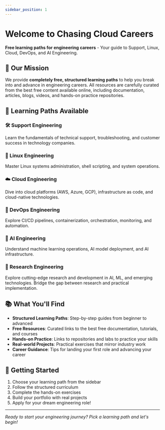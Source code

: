 ```yaml
---
sidebar_position: 1
---
```


# Welcome to Chasing Cloud Careers

**Free learning paths for engineering careers** - Your guide to Support, Linux, Cloud, DevOps, and AI Engineering.

## 🚀 Our Mission

We provide **completely free, structured learning paths** to help you break into and advance in engineering careers. All resources are carefully curated from the best free content available online, including documentation, articles, blogs, videos, and hands-on practice repositories.

## 🎯 Learning Paths Available

### 🛠️ Support Engineering
Learn the fundamentals of technical support, troubleshooting, and customer success in technology companies.

### 🐧 Linux Engineering
Master Linux systems administration, shell scripting, and system operations.

### ☁️ Cloud Engineering
Dive into cloud platforms (AWS, Azure, GCP), infrastructure as code, and cloud-native technologies.

### 🔄 DevOps Engineering
Explore CI/CD pipelines, containerization, orchestration, monitoring, and automation.

### 🤖 AI Engineering
Understand machine learning operations, AI model deployment, and AI infrastructure.

### 🔬 Research Engineering
Explore cutting-edge research and development in AI, ML, and emerging technologies. Bridge the gap between research and practical implementation.

## 📚 What You'll Find

- **Structured Learning Paths**: Step-by-step guides from beginner to advanced
- **Free Resources**: Curated links to the best free documentation, tutorials, and courses
- **Hands-on Practice**: Links to repositories and labs to practice your skills
- **Real-world Projects**: Practical exercises that mirror industry work
- **Career Guidance**: Tips for landing your first role and advancing your career

## 🏁 Getting Started

1. Choose your learning path from the sidebar
2. Follow the structured curriculum
3. Complete the hands-on exercises
4. Build your portfolio with real projects
5. Apply for your dream engineering role!

---

*Ready to start your engineering journey? Pick a learning path and let's begin!*
